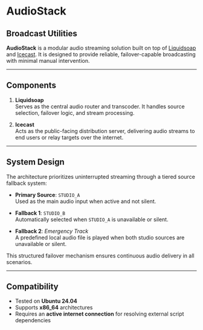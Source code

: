# AudioStack

## Broadcast Utilities

**AudioStack** is a modular audio streaming solution built on top of [Liquidsoap](https://www.liquidsoap.info) and [Icecast](https://icecast.org). It is designed to provide reliable, failover-capable broadcasting with minimal manual intervention.

---

## Components

1. **Liquidsoap**  
   Serves as the central audio router and transcoder. It handles source selection, failover logic, and stream processing.

2. **Icecast**  
   Acts as the public-facing distribution server, delivering audio streams to end users or relay targets over the internet.

---

## System Design

The architecture prioritizes uninterrupted streaming through a tiered source fallback system:

- **Primary Source**: `STUDIO_A`  
  Used as the main audio input when active and not silent.

- **Fallback 1**: `STUDIO_B`  
  Automatically selected when `STUDIO_A` is unavailable or silent.

- **Fallback 2**: *Emergency Track*  
  A predefined local audio file is played when both studio sources are unavailable or silent.

This structured failover mechanism ensures continuous audio delivery in all scenarios.

---

## Compatibility

- Tested on **Ubuntu 24.04**
- Supports **x86_64** architectures
- Requires an **active internet connection** for resolving external script dependencies